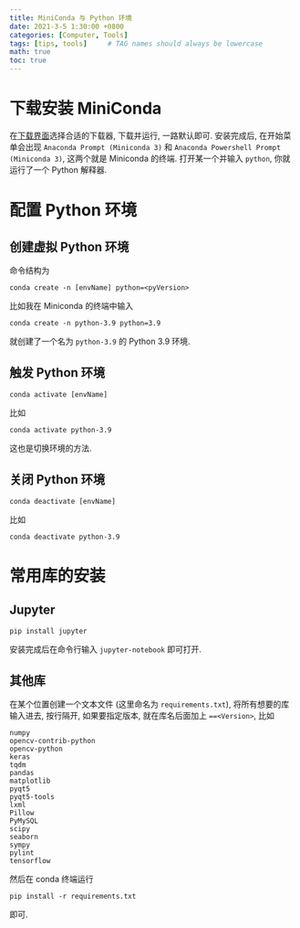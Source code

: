 ```yaml
---
title: MiniConda 与 Python 环境
date: 2021-3-5 1:30:00 +0800
categories: [Computer, Tools]
tags: [tips, tools]     # TAG names should always be lowercase
math: true
toc: true
---
```

# 下载安装 MiniConda
在[下载界面](https://docs.conda.io/en/latest/miniconda.html#latest-miniconda-installer-links)选择合适的下载器, 下载并运行, 一路默认即可. 安装完成后, 在开始菜单会出现 `Anaconda Prompt (Miniconda 3)` 和 `Anaconda Powershell Prompt (Miniconda 3)`, 这两个就是 Miniconda 的终端. 打开某一个并输入 `python`, 你就运行了一个 Python 解释器.

# 配置 Python 环境
## 创建虚拟 Python 环境
命令结构为

```shell
conda create -n [envName] python=<pyVersion>
```

比如我在 Miniconda 的终端中输入
```shell
conda create -n python-3.9 python=3.9
```

就创建了一个名为 `python-3.9` 的 Python 3.9 环境.

## 触发 Python 环境
```shell
conda activate [envName]
```

比如
```shell
conda activate python-3.9
```

这也是切换环境的方法.

## 关闭 Python 环境
```shell
conda deactivate [envName]
```

比如
```shell
conda deactivate python-3.9
```

# 常用库的安装
## Jupyter
```shell
pip install jupyter
```

安装完成后在命令行输入 `jupyter-notebook` 即可打开.

## 其他库
在某个位置创建一个文本文件 (这里命名为 `requirements.txt`), 将所有想要的库输入进去, 按行隔开, 如果要指定版本, 就在库名后面加上 `==<Version>`, 比如
```plaintext
numpy
opencv-contrib-python
opencv-python
keras
tqdm
pandas
matplotlib
pyqt5
pyqt5-tools
lxml
Pillow
PyMySQL
scipy
seaborn
sympy
pylint
tensorflow
```

然后在 conda 终端运行
```shell
pip install -r requirements.txt
```

即可.
